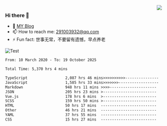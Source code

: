 <img align='right' src='https://github-readme-stats.vercel.app/api?username=niaogege&show_icons=true&theme=radical'/>

### Hi there 👋

- 🌱 [MY Blog](https://bythewayer.com/)
- 📫 How to reach me: 291003932@qq.com
- ⚡ Fun fact:  世事无常，不要留有遗憾，早点养老

![Test](https://github-readme-stats.vercel.app/api/top-langs/?username=niaogege&layout=compact)

<!--START_SECTION:waka-->

```txt
From: 10 March 2020 - To: 19 October 2025

Total Time: 5,370 hrs 4 mins

TypeScript                 2,087 hrs 46 mins>>>>>>>>>>---------------   38.88 %
JavaScript                 1,585 hrs 33 mins>>>>>>>------------------   29.53 %
Markdown                   948 hrs 11 mins >>>>---------------------   17.66 %
JSON                       205 hrs 23 mins >------------------------   03.82 %
Vue.js                     178 hrs 6 mins  >------------------------   03.32 %
SCSS                       159 hrs 50 mins >------------------------   02.98 %
HTML                       50 hrs 17 mins  -------------------------   00.94 %
Other                      46 hrs 21 mins  -------------------------   00.86 %
YAML                       37 hrs 55 mins  -------------------------   00.71 %
CSS                        15 hrs 27 mins  -------------------------   00.29 %
```

<!--END_SECTION:waka-->
